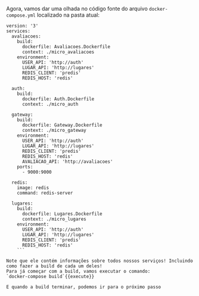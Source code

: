Agora, vamos dar uma olhada no código fonte do arquivo `docker-compose.yml` localizado na pasta atual:
```
version: '3'
services:
  avaliacoes:
    build:
      dockerfile: Avaliacoes.Dockerfile
      context: ./micro_avaliacoes
    environment:
      USER_API: 'http://auth'
      LUGAR_API: 'http://lugares'
      REDIS_CLIENT: 'predis'
      REDIS_HOST: 'redis'

  auth:
    build:
      dockerfile: Auth.Dockerfile
      context: ./micro_auth

  gateway:
    build:
      dockerfile: Gateway.Dockerfile
      context: ./micro_gateway
    environment:
      USER_API: 'http://auth'
      LUGAR_API: 'http://lugares'
      REDIS_CLIENT: 'predis'
      REDIS_HOST: 'redis'
      AVALIACAO_API: 'http://avaliacoes'
    ports:
      - 9000:9000

  redis:
    image: redis
    command: redis-server
  
  lugares:
    build:
      dockerfile: Lugares.Dockerfile
      context: ./micro_lugares
    environment:
      USER_API: 'http://auth'
      LUGAR_API: 'http://lugares'
      REDIS_CLIENT: 'predis'
      REDIS_HOST: 'redis'
    ```

Note que ele contém informações sobre todos nossos serviços! Incluindo como fazer a build de cada um deles!
Para já começar com a build, vamos executar o comando:
`docker-compose build`{{execute}}

E quando a build terminar, podemos ir para o próximo passo